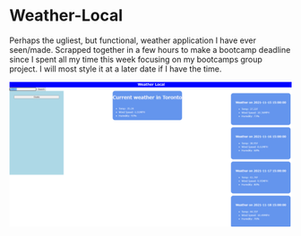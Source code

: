 # Weather-Local
Perhaps the ugliest, but functional, weather application I have ever seen/made. Scrapped together in a few hours to make a bootcamp deadline since I spent all my time this week focusing on my bootcamps group project. I will most style it at a later date if I have the time. 

![image](./dev/img/uZPD5QE.png)
